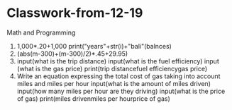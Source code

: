 # Classwork-from-12-19
Math and Programming
1. 1,000*.20+1,000 print("years"+str(i)+"bali"(balnces)
2. (abs(m-300)+(m-300)/2)*.45+29.95)
4. input(what is the trip distance) input(what is the fuel efficiency) input (what is the gas price) print(trip distancefuel efficiencygas price)
5. Write an equation expressing the total cost of gas taking into account miles and miles per hour input(what is the amount of miles driven) input(how many miles per hour are they driving) input(what is the price of gas) print(miles drivenmiles per hourprice of gas)
